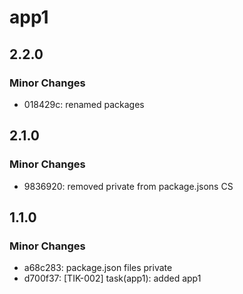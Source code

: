 # app1

## 2.2.0

### Minor Changes

- 018429c: renamed packages

## 2.1.0

### Minor Changes

- 9836920: removed private from package.jsons CS

## 1.1.0

### Minor Changes

- a68c283: package.json files private
- d700f37: [TIK-002] task(app1): added app1
